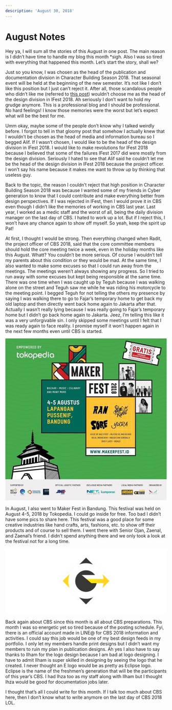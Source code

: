 ```yaml
---
description: 'August 30, 2018'
---
```


# August Notes

Hey ya, I will sum all the stories of this August in one post. The main reason is I didn’t have time to handle my blog this month \*sigh. Also I was so tired with everything that happened this month. Let’s start the story, shall we?

Just so you know, I was chosen as the head of the publication and documentation division in Character Building Season 2018. That seasonal event will be held at the beginning of the new semester. It’s not like I don’t like this position but I just can’t reject it. After all, those scandalous people who didn’t like me \(referred to [this post](../../2017/12/gloomy-week.md)\) wouldn’t choose me as the head of the design division in IFest 2018. Ah seriously I don’t want to hold my grudge anymore. This is a professional blog and I should be professional. No hard feelings! I know those memories were the worst but let’s expect what will be the best for me.

Umm okay, maybe some of the people don’t know why I talked weirdly before. I forgot to tell in that gloomy post that somehow I actually knew that I wouldn’t be chosen as the head of media and information bureau so I begged Alif. If I wasn’t chosen, I would like to be the head of the design division in IFest 2018. I would like to make revolutions for IFest 2018 because I believed that some of the failures IFest 2017 did were mostly from the design division. Seriously I hated to see that Alif said he couldn’t let me be the head of the design division in IFest 2018 because the project officer. I won’t say his name because it makes me want to throw up by thinking that useless guy.

Back to the topic, the reason I couldn’t reject that high position in Character Building Season 2018 was because I wanted some of my friends in Cyber generation to know that I could contribute and make everything better from design perspectives. If I was rejected in IFest, then I would prove it in CBS even though I didn’t like the memories of working in CBS last year. Last year, I worked as a medic staff and the worst of all, being the daily division manager on the last day of CBS. I hated to work up a lot. But if I reject this, I won’t have any chance again to show off myself. So yeah, keep the spirit up Pat!

At first, I thought I would be strong. Then everything changed when Radit, the project officer of CBS 2018, said that the core committee members should hold the core meeting twice a week, even in the holiday months like this August. Whatt? You couldn’t be more serious. Of course I wouldn’t tell my parents about this condition or they would be mad. At the same time, I also wanted to make some excuses so that I could run away from the meetings. The meetings weren’t always showing any progress. So I tried to run away with some excuses but kept being responsible at the same time. There was one time when I was caught up by Teguh because I was walking alone on the street and Teguh saw me while he was riding his motorcycle to the meeting point. I begged Teguh for not telling the others my presence by saying I was walking there to go to Fajar’s temporary home to get back my old laptop and then directly went back home again to Jakarta after that. Actually I wasn’t really lying because I was really going to Fajar’s temporary home but I didn’t go back home again to Jakarta. Jeez, I’m telling this like it was a very unforgivable sin. I only skipped some meetings until I felt that I was ready again to face reality. I promise myself it won’t happen again in the next few months even until CBS is started.

![](../../.gitbook/assets/images%20%282%29.jpg)

In August, I also went to Maker Fest in Bandung. This festival was held on August 4-5, 2018 by Tokopedia. I could go inside for free. Too bad I didn’t have some pics to share here. This festival was a good place for some creative industries like hand crafts, arts, fashions, etc. to show off their products and of course to sell them. I went there with Senior Ojan, Zaenal, and Zaenal’s friend. I didn’t spend anything there and we only took a look at the festival not for a long time.

![](../../.gitbook/assets/untitled.png)

Back again about CBS since this month is all about CBS preparations. This month I was so energetic yet so tired because of the posting schedule. Fyi, there is an official account made in LINE@ for CBS 2018 information and activities. I could say this job would be one of my best design feeds in my portfolio. I only let my members handle print designs but I didn’t want my members to ruin my plan in publication designs. Ah yes I also have to say thanks to Ilham for the logo design because I am bad at logo designing. I have to admit Ilham is super skilled in designing by seeing the logo that he created. I never thought an E logo would be as pretty as Eclipse logo. Eclipse is the name of the freshmen’s generation that will be the participants of this year’s CBS. I had Ihza too as my staff along with Ilham but I thought Ihza would be good for documentation jobs later.

I thought that’s all I could write for this month. If I talk too much about CBS here, then I don’t know what to write anymore on the last day of CBS 2018 LOL.

